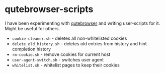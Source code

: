 # qutebrowser-scripts
I have been experimenting with [qutebrowser](https://github.com/The-Compiler/qutebrowser/) and writing user-scripts for it. Might be useful for others.

* `cookie-cleaner.sh` - deletes all non-whitelisted cookies
* `delete_old_history.sh` - deletes old entries from history and hint completion history
* `rm-cookie.sh` - remove cookies for current host
* `user-agent-switch.sh` - switches user agent 
* `whitelist.sh` - whitelist pages to keep their cookies

